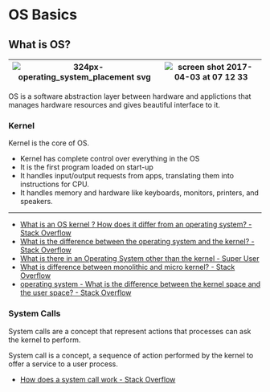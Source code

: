 # OS Basics
## What is OS?
| ![324px-operating_system_placement svg](https://cloud.githubusercontent.com/assets/5549677/24595106/05e77d44-183c-11e7-8ad0-3208647035a4.png)  | ![screen shot 2017-04-03 at 07 12 33](https://cloud.githubusercontent.com/assets/5549677/24595246/8af9fc4a-183d-11e7-9078-1ef38ecf66bc.png) |
| ------------- | ------------- |

OS is a software abstraction layer between hardware and applictions that manages hardware resources and gives beautiful interface to it.

### Kernel

Kernel is the core of OS. 
* Kernel has complete control over everything in the OS
* It is the first program loaded on start-up
* It handles input/output requests from apps, translating them into instructions for CPU. 
* It handles memory and hardware like keyboards, monitors, printers, and speakers.

---

* [What is an OS kernel ? How does it differ from an operating system? - Stack Overflow](http://stackoverflow.com/questions/2013937/what-is-an-os-kernel-how-does-it-differ-from-an-operating-system)
* [What is the difference between the operating system and the kernel? - Stack Overflow](http://stackoverflow.com/questions/3315730/what-is-the-difference-between-the-operating-system-and-the-kernel)
* [What is there in an Operating System other than the kernel - Super User](https://superuser.com/questions/329442/what-is-there-in-an-operating-system-other-than-the-kernel)
* [What is difference between monolithic and micro kernel? - Stack Overflow](http://stackoverflow.com/questions/4537850/what-is-difference-between-monolithic-and-micro-kernel)
* [operating system - What is the difference between the kernel space and the user space? - Stack Overflow](http://stackoverflow.com/questions/5957570/what-is-the-difference-between-the-kernel-space-and-the-user-space)

### System Calls
System calls are a concept that represent actions that processes can ask the kernel to perform.

System call is a concept, a sequence of action performed by the kernel to offer a service to a user process.

* [How does a system call work - Stack Overflow](http://stackoverflow.com/questions/24036214/how-does-a-system-call-work)

